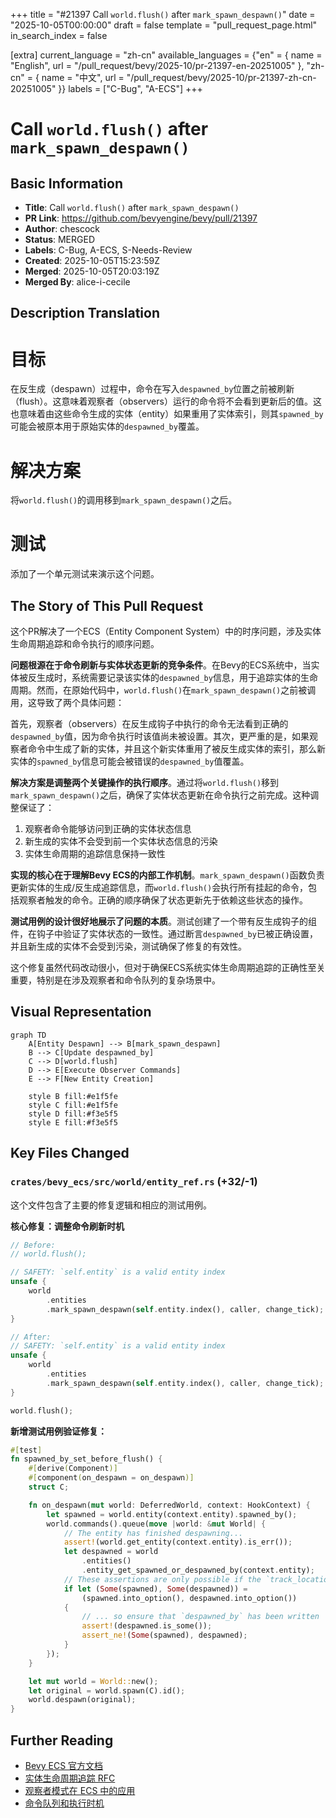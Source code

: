 +++
title = "#21397 Call `world.flush()` after `mark_spawn_despawn()`"
date = "2025-10-05T00:00:00"
draft = false
template = "pull_request_page.html"
in_search_index = false

[extra]
current_language = "zh-cn"
available_languages = {"en" = { name = "English", url = "/pull_request/bevy/2025-10/pr-21397-en-20251005" }, "zh-cn" = { name = "中文", url = "/pull_request/bevy/2025-10/pr-21397-zh-cn-20251005" }}
labels = ["C-Bug", "A-ECS"]
+++

# Call `world.flush()` after `mark_spawn_despawn()`

## Basic Information
- **Title**: Call `world.flush()` after `mark_spawn_despawn()`
- **PR Link**: https://github.com/bevyengine/bevy/pull/21397
- **Author**: chescock
- **Status**: MERGED
- **Labels**: C-Bug, A-ECS, S-Needs-Review
- **Created**: 2025-10-05T15:23:59Z
- **Merged**: 2025-10-05T20:03:19Z
- **Merged By**: alice-i-cecile

## Description Translation
# 目标

在反生成（despawn）过程中，命令在写入`despawned_by`位置之前被刷新（flush）。这意味着观察者（observers）运行的命令将不会看到更新后的值。这也意味着由这些命令生成的实体（entity）如果重用了实体索引，则其`spawned_by`可能会被原本用于原始实体的`despawned_by`覆盖。

# 解决方案

将`world.flush()`的调用移到`mark_spawn_despawn()`之后。

# 测试

添加了一个单元测试来演示这个问题。

## The Story of This Pull Request

这个PR解决了一个ECS（Entity Component System）中的时序问题，涉及实体生命周期追踪和命令执行的顺序问题。

**问题根源在于命令刷新与实体状态更新的竞争条件**。在Bevy的ECS系统中，当实体被反生成时，系统需要记录该实体的`despawned_by`信息，用于追踪实体的生命周期。然而，在原始代码中，`world.flush()`在`mark_spawn_despawn()`之前被调用，这导致了两个具体问题：

首先，观察者（observers）在反生成钩子中执行的命令无法看到正确的`despawned_by`值，因为命令执行时该值尚未被设置。其次，更严重的是，如果观察者命令中生成了新的实体，并且这个新实体重用了被反生成实体的索引，那么新实体的`spawned_by`信息可能会被错误的`despawned_by`值覆盖。

**解决方案是调整两个关键操作的执行顺序**。通过将`world.flush()`移到`mark_spawn_despawn()`之后，确保了实体状态更新在命令执行之前完成。这种调整保证了：

1. 观察者命令能够访问到正确的实体状态信息
2. 新生成的实体不会受到前一个实体状态信息的污染
3. 实体生命周期的追踪信息保持一致性

**实现的核心在于理解Bevy ECS的内部工作机制**。`mark_spawn_despawn()`函数负责更新实体的生成/反生成追踪信息，而`world.flush()`会执行所有挂起的命令，包括观察者触发的命令。正确的顺序确保了状态更新先于依赖这些状态的操作。

**测试用例的设计很好地展示了问题的本质**。测试创建了一个带有反生成钩子的组件，在钩子中验证了实体状态的一致性。通过断言`despawned_by`已被正确设置，并且新生成的实体不会受到污染，测试确保了修复的有效性。

这个修复虽然代码改动很小，但对于确保ECS系统实体生命周期追踪的正确性至关重要，特别是在涉及观察者和命令队列的复杂场景中。

## Visual Representation

```mermaid
graph TD
    A[Entity Despawn] --> B[mark_spawn_despawn]
    B --> C[Update despawned_by]
    C --> D[world.flush]
    D --> E[Execute Observer Commands]
    E --> F[New Entity Creation]
    
    style B fill:#e1f5fe
    style C fill:#e1f5fe
    style D fill:#f3e5f5
    style E fill:#f3e5f5
```

## Key Files Changed

### `crates/bevy_ecs/src/world/entity_ref.rs` (+32/-1)

这个文件包含了主要的修复逻辑和相应的测试用例。

**核心修复：调整命令刷新时机**
```rust
// Before:
// world.flush();

// SAFETY: `self.entity` is a valid entity index
unsafe {
    world
        .entities
        .mark_spawn_despawn(self.entity.index(), caller, change_tick);
}

// After:
// SAFETY: `self.entity` is a valid entity index
unsafe {
    world
        .entities
        .mark_spawn_despawn(self.entity.index(), caller, change_tick);
}

world.flush();
```

**新增测试用例验证修复：**
```rust
#[test]
fn spawned_by_set_before_flush() {
    #[derive(Component)]
    #[component(on_despawn = on_despawn)]
    struct C;

    fn on_despawn(mut world: DeferredWorld, context: HookContext) {
        let spawned = world.entity(context.entity).spawned_by();
        world.commands().queue(move |world: &mut World| {
            // The entity has finished despawning...
            assert!(world.get_entity(context.entity).is_err());
            let despawned = world
                .entities()
                .entity_get_spawned_or_despawned_by(context.entity);
            // These assertions are only possible if the `track_location` feature is enabled
            if let (Some(spawned), Some(despawned)) =
                (spawned.into_option(), despawned.into_option())
            {
                // ... so ensure that `despawned_by` has been written
                assert!(despawned.is_some());
                assert_ne!(Some(spawned), despawned);
            }
        });
    }

    let mut world = World::new();
    let original = world.spawn(C).id();
    world.despawn(original);
}
```

## Further Reading

- [Bevy ECS 官方文档](https://bevyengine.org/learn/book/ecs/)
- [实体生命周期追踪 RFC](https://github.com/bevyengine/bevy/issues/357)
- [观察者模式在 ECS 中的应用](https://github.com/bevyengine/bevy/issues/2212)
- [命令队列和执行时机](https://bevyengine.org/learn/book/advanced/commands/)